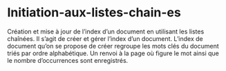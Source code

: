 # Initiation-aux-listes-chain-es
Création et mise à jour de l’index d’un document en utilisant les listes chaînées.
Il s’agit de créer et gérer l’index d’un document. L’index de document qu’on se propose de créer
 regroupe les mots clés du document triés par ordre alphabétique.  Un renvoi à la page où figure le mot
 ainsi que le nombre d’occurrences sont enregistrés.
